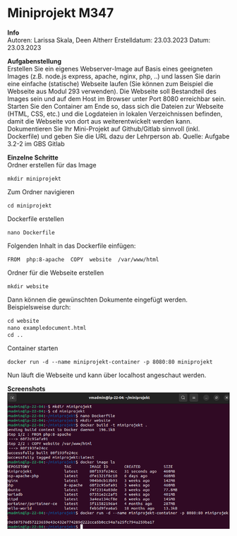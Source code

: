 # Miniprojekt M347
**Info**\
Autoren: Larissa Skala, Deen Altherr
Erstelldatum: 23.03.2023
Datum: 23.03.2023

**Aufgabenstellung**\
Erstellen Sie ein eigenes Webserver-Image auf Basis eines geeigneten Images (z.B. node.js express, apache, nginx, php, ..) und lassen Sie darin eine einfache (statische) Webseite laufen (Sie können zum Beispiel die Webseite aus Modul 293 verwenden). Die Webseite soll Bestandteil des Images sein und auf dem Host im Browser unter Port 8080 erreichbar sein. Starten Sie den Container am Ende so, dass sich die Dateien zur Webseite (HTML, CSS, etc.) und die Logdateien in lokalen Verzeichnissen befinden, damit die Webseite von dort aus weiterentwickelt werden kann. Dokumentieren Sie Ihr Mini-Projekt auf Github/Gitlab sinnvoll (inkl. Dockerfile) und geben Sie die URL dazu der Lehrperson ab.
Quelle: Aufgabe 3.2-2 im GBS Gitlab

**Einzelne Schritte**\
Ordner erstellen für das Image

    mkdir miniprojekt

Zum Ordner navigieren

    cd miniprojekt

Dockerfile erstellen

    nano Dockerfile

Folgenden Inhalt in das Dockerfile einfügen:

    FROM  php:8-apache  COPY  website  /var/www/html
Ordner für die Webseite erstellen

    mkdir website
Dann können die gewünschten Dokumente eingefügt werden. Beispielsweise durch:

    cd website
    nano exampledocument.html
    cd ..
Container starten

    docker run -d --name miniprojekt-container -p 8080:80 miniprojekt
Nun läuft die Webseite und kann über localhost angeschaut werden.

**Screenshots**\
![screenshot of all commands](console.png "screenshot of all commands")
